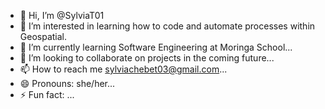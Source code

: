 - 👋 Hi, I’m @SylviaT01
- 👀 I’m interested in learning how to code and automate processes within Geospatial.
- 🌱 I’m currently learning Software Engineering at Moringa School...
- 💞️ I’m looking to collaborate on projects in the coming future...
- 📫 How to reach me sylviachebet03@gmail.com...
- 😄 Pronouns: she/her...
- ⚡ Fun fact: ...

<!---
SylviaT01/SylviaT01 is a ✨ special ✨ repository because its `README.md` (this file) appears on your GitHub profile.
You can click the Preview link to take a look at your changes.
--->
